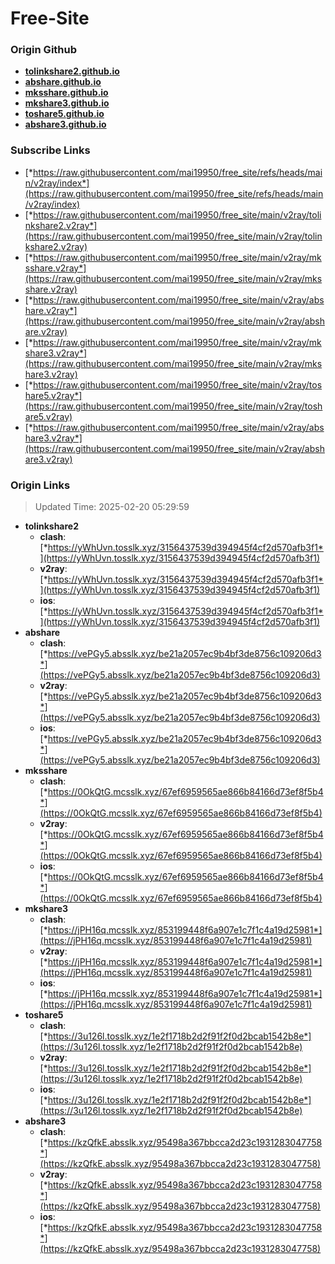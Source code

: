 # Free-Site

### Origin Github

- [**tolinkshare2.github.io**](https://github.com/tolinkshare2/tolinkshare2.github.io)
- [**abshare.github.io**](https://github.com/abshare/abshare.github.io)
- [**mksshare.github.io**](https://github.com/mksshare/mksshare.github.io)
- [**mkshare3.github.io**](https://github.com/mkshare3/mkshare3.github.io)
- [**toshare5.github.io**](https://github.com/toshare5/toshare5.github.io)
- [**abshare3.github.io**](https://github.com/abshare3/abshare3.github.io)

### Subscribe Links

- [*https://raw.githubusercontent.com/mai19950/free_site/refs/heads/main/v2ray/index*](https://raw.githubusercontent.com/mai19950/free_site/refs/heads/main/v2ray/index)
- [*https://raw.githubusercontent.com/mai19950/free_site/main/v2ray/tolinkshare2.v2ray*](https://raw.githubusercontent.com/mai19950/free_site/main/v2ray/tolinkshare2.v2ray)
- [*https://raw.githubusercontent.com/mai19950/free_site/main/v2ray/mksshare.v2ray*](https://raw.githubusercontent.com/mai19950/free_site/main/v2ray/mksshare.v2ray)
- [*https://raw.githubusercontent.com/mai19950/free_site/main/v2ray/abshare.v2ray*](https://raw.githubusercontent.com/mai19950/free_site/main/v2ray/abshare.v2ray)
- [*https://raw.githubusercontent.com/mai19950/free_site/main/v2ray/mkshare3.v2ray*](https://raw.githubusercontent.com/mai19950/free_site/main/v2ray/mkshare3.v2ray)
- [*https://raw.githubusercontent.com/mai19950/free_site/main/v2ray/toshare5.v2ray*](https://raw.githubusercontent.com/mai19950/free_site/main/v2ray/toshare5.v2ray)
- [*https://raw.githubusercontent.com/mai19950/free_site/main/v2ray/abshare3.v2ray*](https://raw.githubusercontent.com/mai19950/free_site/main/v2ray/abshare3.v2ray)

### Origin Links

> Updated Time: 2025-02-20 05:29:59

- **tolinkshare2**
  - **clash**: [*https://yWhUvn.tosslk.xyz/3156437539d394945f4cf2d570afb3f1*](https://yWhUvn.tosslk.xyz/3156437539d394945f4cf2d570afb3f1)
  - **v2ray**: [*https://yWhUvn.tosslk.xyz/3156437539d394945f4cf2d570afb3f1*](https://yWhUvn.tosslk.xyz/3156437539d394945f4cf2d570afb3f1)
  - **ios**: [*https://yWhUvn.tosslk.xyz/3156437539d394945f4cf2d570afb3f1*](https://yWhUvn.tosslk.xyz/3156437539d394945f4cf2d570afb3f1)
- **abshare**
  - **clash**: [*https://vePGy5.absslk.xyz/be21a2057ec9b4bf3de8756c109206d3*](https://vePGy5.absslk.xyz/be21a2057ec9b4bf3de8756c109206d3)
  - **v2ray**: [*https://vePGy5.absslk.xyz/be21a2057ec9b4bf3de8756c109206d3*](https://vePGy5.absslk.xyz/be21a2057ec9b4bf3de8756c109206d3)
  - **ios**: [*https://vePGy5.absslk.xyz/be21a2057ec9b4bf3de8756c109206d3*](https://vePGy5.absslk.xyz/be21a2057ec9b4bf3de8756c109206d3)
- **mksshare**
  - **clash**: [*https://0OkQtG.mcsslk.xyz/67ef6959565ae866b84166d73ef8f5b4*](https://0OkQtG.mcsslk.xyz/67ef6959565ae866b84166d73ef8f5b4)
  - **v2ray**: [*https://0OkQtG.mcsslk.xyz/67ef6959565ae866b84166d73ef8f5b4*](https://0OkQtG.mcsslk.xyz/67ef6959565ae866b84166d73ef8f5b4)
  - **ios**: [*https://0OkQtG.mcsslk.xyz/67ef6959565ae866b84166d73ef8f5b4*](https://0OkQtG.mcsslk.xyz/67ef6959565ae866b84166d73ef8f5b4)
- **mkshare3**
  - **clash**: [*https://jPH16q.mcsslk.xyz/853199448f6a907e1c7f1c4a19d25981*](https://jPH16q.mcsslk.xyz/853199448f6a907e1c7f1c4a19d25981)
  - **v2ray**: [*https://jPH16q.mcsslk.xyz/853199448f6a907e1c7f1c4a19d25981*](https://jPH16q.mcsslk.xyz/853199448f6a907e1c7f1c4a19d25981)
  - **ios**: [*https://jPH16q.mcsslk.xyz/853199448f6a907e1c7f1c4a19d25981*](https://jPH16q.mcsslk.xyz/853199448f6a907e1c7f1c4a19d25981)
- **toshare5**
  - **clash**: [*https://3u126l.tosslk.xyz/1e2f1718b2d2f91f2f0d2bcab1542b8e*](https://3u126l.tosslk.xyz/1e2f1718b2d2f91f2f0d2bcab1542b8e)
  - **v2ray**: [*https://3u126l.tosslk.xyz/1e2f1718b2d2f91f2f0d2bcab1542b8e*](https://3u126l.tosslk.xyz/1e2f1718b2d2f91f2f0d2bcab1542b8e)
  - **ios**: [*https://3u126l.tosslk.xyz/1e2f1718b2d2f91f2f0d2bcab1542b8e*](https://3u126l.tosslk.xyz/1e2f1718b2d2f91f2f0d2bcab1542b8e)
- **abshare3**
  - **clash**: [*https://kzQfkE.absslk.xyz/95498a367bbcca2d23c1931283047758*](https://kzQfkE.absslk.xyz/95498a367bbcca2d23c1931283047758)
  - **v2ray**: [*https://kzQfkE.absslk.xyz/95498a367bbcca2d23c1931283047758*](https://kzQfkE.absslk.xyz/95498a367bbcca2d23c1931283047758)
  - **ios**: [*https://kzQfkE.absslk.xyz/95498a367bbcca2d23c1931283047758*](https://kzQfkE.absslk.xyz/95498a367bbcca2d23c1931283047758)
